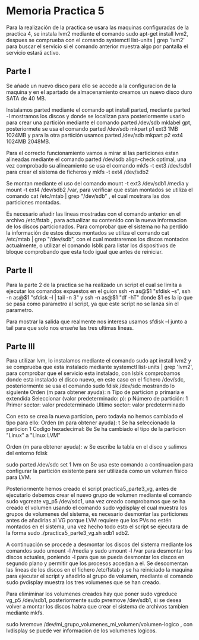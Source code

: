 # Memoria Practica 5

Para la realización de la practica se usara las maquinas configuradas de la practica 4, se instala lvm2 mediante el comando
sudo apt-get install lvm2, despues se comprueba con el comando systemctl list-units | grep 'lvm2' para buscar el servicio
si el comando anterior muestra algo por pantalla el servicio estará activo.

## Parte I

Se añade un nuevo disco para ello se accede a la configuracion de la maquina y en el apartado de almacenamiento creamos un nuevo disco duro SATA
de 40 MB.

Instalamos parted mediante el comando apt install parted, mediante parted -l mostramos los discos y donde se localizan para posteriormente usarlo
para crear una partición mediante el comando parted /dev/sdb mklabel gpt, posteriormete se usa el comando parted /dev/sdb mkpart p1 ext3 1MB 1024MB y para la otra partición usamos parted /dev/sdb mkpart p2 ext4 1024MB 2048MB.

Para el correcto funcionamiento vamos a mirar si las particiones estan alineadas mediante el comando parted /dev/sdb align-check optimal, una vez comprobado su alineamiento se usa el comando mkfs -t ext3 /dev/sdb1 para crear el sistema de ficheros y mkfs -t ext4 /dev/sdb2

Se montan mediante el uso del comando mount -t ext3 /dev/sdb1 /media y mount -t ext4 /dev/sdb2 /var, para verificar que estan montados se utiliza el comando
cat /etc/mtab | grep "/dev/sdb" , el cual mostrara las dos particiones montadas.

Es necesario añadir las lineas mostradas con el comando anterior en el archivo /etc/fstab , para actualizar su contenido con la nueva informacion de los discos particionados. Para comprobar que el sistema no ha perdido la información de estos discos montados se utiliza el comando cat /etc/mtab | grep "/dev/sdb", con el cual mostraremos los discos montados actualmente, o utilizar el comando lsblk para listar los dispositivos de bloque comprobando que esta todo igual que antes de reiniciar.

## Parte II

Para la parte 2 de la practica se ha realizado un script el cual se limita a ejecutar los comandos expuestos en el guion ssh -n as@$1 "sfdisk –s", ssh -n as@$1 "sfdisk –l | tail -n 3" y ssh -n as@$1 "df -hT" donde $1 es la ip que se pasa como parametro al script, ya que este script no se lanza sin el parametro.

Para mostrar la salida que realmente nos interesa usamos sfdisk –l junto a tail para que solo nos enseñe las tres ultimas lineas.

## Parte III

Para utilizar lvm, lo instalamos mediante el comando sudo apt install lvm2 y se comprueba que esta instalado mediante systemctl list-units | grep 'lvm2', para comprobar que el servicio esta instalado, con lsblk comprobamos donde esta instalado el disco nuevo, en este caso en el fichero /dev/sdc, posteriormente se usa el
comando sudo fdisk /dev/sdc mostrando lo siguiente
Orden (m para obtener ayuda): n
Tipo de particion
p primaria
e extendida
Seleccionar (valor predeterminado: p): p
Número de partición: 1
Primer sector: valor predeterminado
Ultimo sector: valor predeterminado

Con esto se crea la nueva particion, pero todavia no hemos cambiado el tipo para ello:
Orden (m para obtener ayuda): t
Se ha seleccionado la particion 1
Codigo hexadecimal: 8e
Se ha cambiado el tipo de la particion "Linux" a "Linux LVM"

Orden (m para obtener ayuda): w
Se escribe la tabla en el disco y salimos del entorno fdisk

sudo parted /dev/sdc set 1 lvm on
Se usa este comando a continuacion para configurar la partición existente para ser utilizada como un volumen físico para LVM.

Posteriormente hemos creado el script practica5_parte3_vg, antes de ejecutarlo debemos crear el nuevo grupo de volumen mediante el comando sudo vgcreate vg_p5 /dev/sdc1, una vez creado comprobamos que se ha creado el volumen usando el comando sudo vgdisplay el cual muestra los grupos de volumenes del sistema, es necesario desmontar las particiones antes de añadirlas al VG porque LVM requiere que los PVs no estén montados en el sistema, una vez hecho todo esto el script se ejecutara de la forma sudo ./practica5_parte3_vg.sh sdb1 sdb2.

A continuación se procede a desmontar los discos del sistema mediante los comandos sudo umount -l /media y sudo umount -l /var para desmontar los discos actuales, poniendo -l para que se pueda desmontar los discos en segundo plano y permitir que los procesos accedan a el. Se descomentan las lineas de los discos en el fichero /etc/fstab y se ha reiniciado la maquina para ejecutar el script y añadirlo al grupo de volumen, mediante el comando sudo pvdisplay muestra los tres volumenes que se han creado.

Para elimiminar los volumenes creados hay que poner sudo vgreduce vg_p5 /dev/sdb1, posteriormente sudo pvremove /dev/sdb1, si se desea volver a montar los discos habra que crear el sistema de archivos tambien mediante mkfs.

sudo lvremove /dev/mi_grupo_volumenes_mi_volumen/volumen-logico , con lvdisplay se puede ver informacion de los volumenes logicos.
